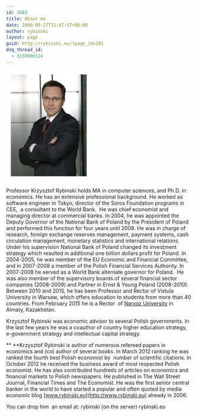 ```yaml
---
id: 3683
title: About me
date: 2006-09-27T11:47:57+00:00
author: rybinski
layout: page
guid: http://rybinski.eu/?page_id=101
dsq_thread_id:
  - 3150800124
---
```

[<img class="wp-image-4942 alignnone" title="Zdjecie2_obwodka" src="/uploads/2006/09/Zdjecie2_obwodka-232x300.jpg" alt="" width="232" height="300" />](/uploads/2006/09/Zdjecie2_obwodka.jpg)

Professor Krzysztof Rybinski holds MA in computer sciences, and Ph.D. in economics. He has an extensive professional background. He worked as software engineer in Tokyo, director of the Soros Foundation programs in CEE,  a consultant to the World Bank.  He was chief economist and managing director at commercial banks. In 2004, he was appointed the Deputy Governor of the National Bank of Poland by the President of Poland and performed this function for four years until 2008. He was in charge of research, foreign exchange reserves management, payment systems, cash circulation management, monetary statistics and international relations. Under his supervision National Bank of Poland changed its investment strategy which resulted in additional one billion dollars profit for Poland. In 2004-2005, he was member of the EU Economic and Financial Committee, and in 2007-2008 a member of the Polish Financial Services Authority. In 2007-2008 he served as a World Bank alternate governor for Poland.  He was also member of the supervisory boards of several financial sector companies (2008-2009) and Partner in Ernst & Young Poland (2008-2010). Between 2010 and 2015, he has been Professor and Rector of Vistula University in Warsaw, which offers education to students from more than 40 countries. From February 2015 he is a Rector  of [Narxoz University](http://www.narxoz.kz/en) in Almaty, Kazakhstan.

Krzysztof Rybinski was economic advisor to several Polish governments. In the last few years he was a coauthor of country higher education strategy, e-government strategy and intellectual capital strategy.

** **Krzysztof Rybinski is author of numerous refereed papers in economics and (co) author of several books. In March 2012 ranking he was ranked the fourth best Polish economist by  number of scientific citations. In October 2012 he received the business award of most respected Polish economist. He has also contributed hundreds of articles on economics and financial markets to Polish newspapers. He published in The Wall Street Journal, Financial Times and The Economist. He was the first senior central banker in the world to have started a popular and often quoted by media economic blog [www.rybinski.eu](http://www.rybinski.eu) already in 2006.

<p align="justify">
  You can drop him  an email at: rybinski (on the server) rybinski.eu
</p>
